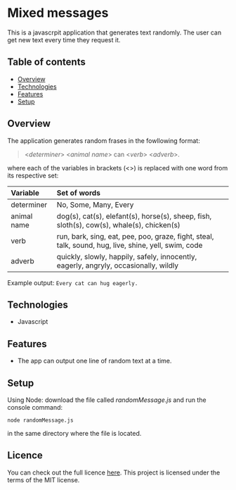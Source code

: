 # Mixed messages

This is a javascrpit application that generates text randomly. The user can get new text every time they request it.

## Table of contents
- [Overview](#overview)
- [Technologies](#technologies)
- [Features](#features)
- [Setup](#setup)

## Overview

The application generates random frases in the fowllowing format:

> <_determiner_> <_animal name_> can <_verb_> <_adverb_>.  

where each of the variables in brackets (<>) is replaced with one word from its respective set:  

| Variable | Set of words |
|:---------|:------------ |
| determiner | No, Some, Many, Every |
| animal name | dog(s), cat(s), elefant(s), horse(s), sheep, fish, sloth(s), cow(s), whale(s), chicken(s) |
| verb | run, bark, sing, eat, pee, poo, graze, fight, steal, talk, sound, hug, live, shine, yell, swim, code |
| adverb | quickly, slowly, happily, safely, innocently, eagerly, angryly, occasionally, wildly |

Example output: `Every cat can hug eagerly.`

## Technologies
- Javascript

## Features
- The app can output one line of random text at a time.

## Setup
Using Node: download the file called _randomMessage.js_ and run the console command:  
```
node randomMessage.js
````
in the same directory where the file is located.

## Licence
You can check out the full licence [here](https://github.com/oscarmires/mixed-messages/blob/main/LICENSE). 
This project is licensed under the terms of the MIT license.
